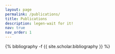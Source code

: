 ```yaml
---
layout: page
permalink: /publications/
title: Publications
description: legen-wait for it!
nav: true
nav_order: 1
---
```

<!-- _pages/publications.md -->
<div class="publications">

{% bibliography -f {{ site.scholar.bibliography }} %}

</div>
